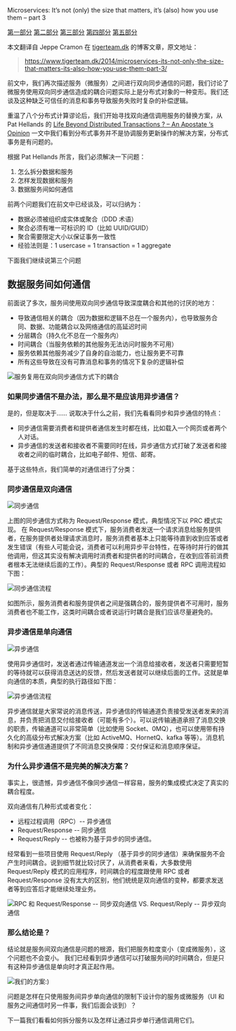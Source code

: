 Microservices: It’s not (only) the size that matters, it’s (also) how you use them – part 3

[第一部分](https://github.com/hotjk/translation/blob/master/microservices/micro-services-its-not-only-the-size-that-matters-its-also-how-you-use-them-part-1.md)
[第二部分](https://github.com/hotjk/translation/blob/master/microservices/micro-services-its-not-only-the-size-that-matters-its-also-how-you-use-them-part-1.md)
[第三部分](https://github.com/hotjk/translation/blob/master/microservices/micro-services-its-not-only-the-size-that-matters-its-also-how-you-use-them-part-1.md)
[第四部分](https://github.com/hotjk/translation/blob/master/microservices/micro-services-its-not-only-the-size-that-matters-its-also-how-you-use-them-part-1.md)
[第五部分](https://github.com/hotjk/translation/blob/master/microservices/micro-services-its-not-only-the-size-that-matters-its-also-how-you-use-them-part-1.md)

本文翻译自 Jeppe Cramon 在 [tigerteam.dk](https://www.tigerteam.dk) 的博客文章，原文地址：

> https://www.tigerteam.dk/2014/microservices-its-not-only-the-size-that-matters-its-also-how-you-use-them-part-3/

前文中，我们再次描述服务（微服务）之间进行双向同步通信的问题，我们讨论了微服务使用双向同步通信造成的耦合问题实际上是分布式对象的一种变形。我们还谈及这种缺乏可信任的消息和事务导致服务失败时复杂的补偿逻辑。

重温了八个分布式计算谬论后，我们开始寻找双向通信调用服务的替换方案，从 Pat Hellands 的 [Life Beyond Distributed Transactions ? – An Apostate ‘s Opinion](http://www-db.cs.wisc.edu/cidr/cidr2007/papers/cidr07p15.pdf) 一文中我们看到分布式事务并不是协调服务更新操作的解决方案，分布式事务是有问题的。

根据 Pat Hellands 所言，我们必须解决一下问题：

1. 怎么拆分数据和服务
2. 怎样发现数据和服务
3. 数据服务间如何通信

前两个问题我们在前文中已经谈及，可以归纳为：

- 数据必须被组织成实体或聚合（DDD 术语）
- 聚合必须有唯一可标识的 ID（比如 UUID/GUID）
- 聚合需要限定大小以保证事务一致性
- 经验法则是：1 usercase = 1 transaction = 1 aggregate

下面我们继续说第三个问题

## 数据服务间如何通信

前面说了多次，服务间使用双向同步通信导致深度耦合和其他的讨厌的地方：

- 导致通信相关的耦合（因为数据和逻辑不总在一个服务内），也导致服务合同、数据、功能耦合以及网络通信的高延迟时间
- 分层耦合（持久化不总在一个服务内）
- 时间耦合（当服务依赖的其他服务无法访问时服务不可用）
- 服务依赖其他服务减少了自身的自治能力，也让服务更不可靠
- 所有这些导致在没有可靠消息和事务的情况下复杂的逻辑补偿

![服务复用在双向同步通信方式下的耦合](http://www.tigerteam.dk/wp-content/uploads/2014/03/reusable-services-and-coupling.png "服务复用在双向同步通信方式下的耦合")

### 如果同步通信不是办法，那么是不是应该用异步通信？

是的，但是取决于…… 说取决于什么之前，我们先看看同步和异步通信的特点：

- 同步通信需要消费者和提供者通信发生时都在线，比如载入一个网页或者两个人对话。
- 异步通信的发送者和接收者不需要同时在线，异步通信方式打破了发送者和接收者之间的临时耦合，比如电子邮件、短信、邮寄。

基于这些特点，我们简单的对通信进行了分类：

### 同步通信是双向通信

![同步通信](http://www.tigerteam.dk/wp-content/uploads/2014/04/synchronous-communication.png "同步通信")

上图的同步通信方式称为 Request/Response 模式，典型情况下以 PRC 模式实现。
在 Request/Response 模式下，服务消费者发送一个请求消息给服务提供者，在服务提供者处理请求消息时，服务消费者基本上只能等待直到收到应答或者发生错误（有些人可能会说，消费者可以利用异步平台特性，在等待时并行的做其他调用，但这其实没有解决调用时消费者和提供者的时间耦合，在收到应答前消费者根本无法继续后面的工作）。典型的 Request/Response 或者 RPC 调用流程如下图：

![同步通信流程](http://www.tigerteam.dk/wp-content/uploads/2014/04/Sync-waits.png "同步通信流程")

如图所示，服务消费者和服务提供者之间是强耦合的，服务提供者不可用时，服务消费者也不能工作，这类时间耦合或者说运行时耦合是我们应该尽量避免的。

### 异步通信是单向通信

![异步通信](http://www.tigerteam.dk/wp-content/uploads/2014/04/asynchronous-communication.png "异步通信")

使用异步通信时，发送者通过传输通道发出一个消息给接收者，发送者只需要短暂的等待就可以获得消息送达的反馈，然后发送者就可以继续后面的工作。这就是单向通信的本质，典型的执行路径如下图：

![异步通信流程](http://www.tigerteam.dk/wp-content/uploads/2014/04/async-waits.png "异步通信流程")

异步通信就是大家常说的消息传送，异步通信的传输通道负责接受发送者发来的消息，并负责把消息交付给接收者（可能有多个）。可以说传输通道承担了消息交换的职责，传输通道可以非常简单（比如使用 Socket、0MQ），也可以使用带有持久化的高级分布式解决方案（比如 ActiveMQ、HornetQ、kafka 等等）。消息机制和异步通信通道提供了不同消息交换保障：交付保证和消息顺序保证。

### 为什么异步通信不是完美的解决方案？

事实上，很遗憾，异步通信不像同步通信一样容易，服务的集成模式决定了真实的耦合程度。

双向通信有几种形式或者变化：

- 远程过程调用（RPC）-- 异步通信
- Request/Response  -- 同步通信
- Request/Reply  -- 也被称为基于异步的同步通信。

经常看到一些项目使用 Request/Reply （基于异步的同步通信）来确保服务不会产生时间耦合。说到细节就比较讨厌了，从消费者来看，大多数使用 Request/Reply 模式的应用程序，时间耦合的程度跟使用 RPC 或者 Request/Response 没有太大的区别，他们统统是双向通信的变种，都要求发送者等到应答后才能继续处理业务。

![RPC 和 Request/Response -- 同步双向通信 VS. Request/Reply -- 异步双向通信](http://www.tigerteam.dk/wp-content/uploads/2014/04/RPC-Request-Response-vs-Request-Reply.png "RPC 和 Request/Response -- 同步双向通信 VS. Request/Reply -- 异步双向通信")

### 那么结论是？

结论就是服务间双向通信是问题的根源，我们把服务粒度变小（变成微服务），这个问题也不会变小。
我们已经看到异步通信可以打破服务间的时间耦合，但是只有这种异步通信是单向时才真正起作用。

![我们的方案:)](http://www.tigerteam.dk/wp-content/uploads/2014/04/asynchronous-communication.png "我们的方案:)")

问题是怎样在只使用服务间异步单向通信的限制下设计你的服务或微服务（UI 和服务之间通信时另一件事，我们后面会谈到）？

下一篇我们看看如何拆分服务以及怎样让通过异步单行通信调用它们。
